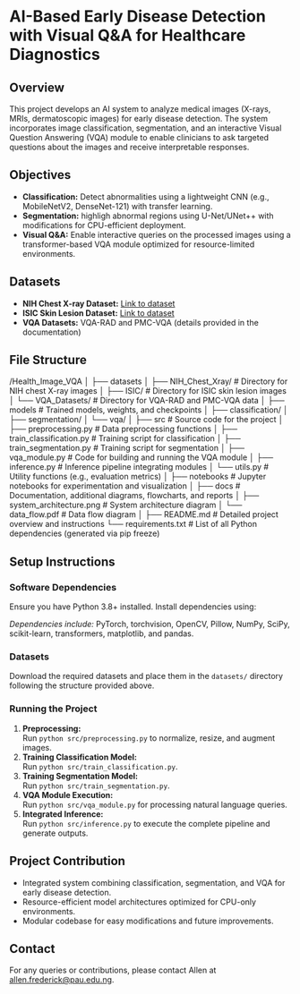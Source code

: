# AI-Based Early Disease Detection with Visual Q&A for Healthcare Diagnostics

## Overview
This project develops an AI system to analyze medical images (X-rays, MRIs, dermatoscopic images) for early disease detection. The system incorporates image classification, segmentation, and an interactive Visual Question Answering (VQA) module to enable clinicians to ask targeted questions about the images and receive interpretable responses.

## Objectives
- **Classification:** Detect abnormalities using a lightweight CNN (e.g., MobileNetV2, DenseNet-121) with transfer learning.
- **Segmentation:** highligh abnormal regions using U-Net/UNet++ with modifications for CPU-efficient deployment.
- **Visual Q&A:** Enable interactive queries on the processed images using a transformer-based VQA module optimized for resource-limited environments.

## Datasets
- **NIH Chest X-ray Dataset:** [Link to dataset](https://nihcc.app.box.com/v/ChestXray-NIHCC)
- **ISIC Skin Lesion Dataset:** [Link to dataset](https://www.isic-archive.com)
- **VQA Datasets:** VQA-RAD and PMC-VQA (details provided in the documentation)

## File Structure

/Health_Image_VQA
│
├── datasets
│   ├── NIH_Chest_Xray/      # Directory for NIH chest X-ray images
│   ├── ISIC/                # Directory for ISIC skin lesion images
│   └── VQA_Datasets/        # Directory for VQA-RAD and PMC-VQA data
│
├── models                   # Trained models, weights, and checkpoints
│   ├── classification/
│   ├── segmentation/
│   └── vqa/
│
├── src                      # Source code for the project
│   ├── preprocessing.py     # Data preprocessing functions
│   ├── train_classification.py   # Training script for classification
│   ├── train_segmentation.py     # Training script for segmentation
│   ├── vqa_module.py        # Code for building and running the VQA module
│   ├── inference.py         # Inference pipeline integrating modules
│   └── utils.py             # Utility functions (e.g., evaluation metrics)
│
├── notebooks                # Jupyter notebooks for experimentation and visualization
│
├── docs                     # Documentation, additional diagrams, flowcharts, and reports
│   ├── system_architecture.png  # System architecture diagram
│   └── data_flow.pdf        # Data flow diagram
│
├── README.md                # Detailed project overview and instructions
└── requirements.txt         # List of all Python dependencies (generated via pip freeze)


## Setup Instructions

### Software Dependencies
Ensure you have Python 3.8+ installed. Install dependencies using:

*Dependencies include:* PyTorch, torchvision, OpenCV, Pillow, NumPy, SciPy, scikit-learn, transformers, matplotlib, and pandas.

### Datasets
Download the required datasets and place them in the `datasets/` directory following the structure provided above.

### Running the Project
1. **Preprocessing:**  
   Run `python src/preprocessing.py` to normalize, resize, and augment images.
2. **Training Classification Model:**  
   Run `python src/train_classification.py`.
3. **Training Segmentation Model:**  
   Run `python src/train_segmentation.py`.
4. **VQA Module Execution:**  
   Run `python src/vqa_module.py` for processing natural language queries.
5. **Integrated Inference:**  
   Run `python src/inference.py` to execute the complete pipeline and generate outputs.

## Project Contribution
- Integrated system combining classification, segmentation, and VQA for early disease detection.
- Resource-efficient model architectures optimized for CPU-only environments.
- Modular codebase for easy modifications and future improvements.

## Contact
For any queries or contributions, please contact Allen at allen.frederick@pau.edu.ng.
